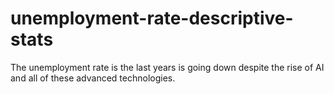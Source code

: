 # unemployment-rate-descriptive-stats
The unemployment rate is the last years is going down despite the rise of AI and all of these advanced technologies.
